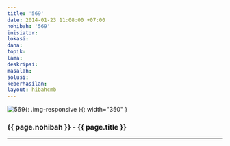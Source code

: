 ```yaml
---
title: '569'
date: 2014-01-23 11:08:00 +07:00
nohibah: '569'
inisiator: 
lokasi: 
dana: 
topik: 
lama: 
deskripsi: 
masalah: 
solusi: 
keberhasilan: 
layout: hibahcmb
---
```


![569](/static/img/hibahcmb/569.png){: .img-responsive }{: width="350" }

### {{ page.nohibah }} - {{ page.title }}

---

